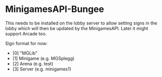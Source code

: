 MinigamesAPI-Bungee
===================

This needs to be installed on the lobby server to allow setting signs in the lobby which will then be updated by the MinigamesAPI. Later it might support Arcade too.


Sign format for now:
- [0] "MGLib"
- [1] Minigame (e.g. MGSplegg)
- [2] Arena (e.g. test)
- [3] Server (e.g. minigames1)
